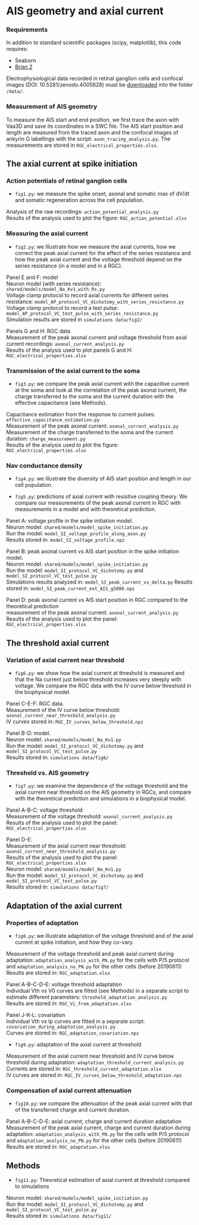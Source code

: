 # AIS geometry and axial current

### Requirements

In addition to standard scientific packages (scipy, matplotlib), this code requires:
* Seaborn
* [Brian 2](http://briansimulator.org)

Electrophysiological data recorded in retinal ganglion cells and confocal images
(DOI: 10.5281/zenodo.4005628) must be
[downloaded](https://zenodo.org/record/4005629#.X0zMTi3pNBw) into the folder
`/data/`.

### Measurement of AIS geometry

To measure the AIS start and end position, we first trace the axon with Vaa3D and save its coordinates in a SWC file. The AIS start position and length are measured from the traced axon and the confocal images of ankyrin G labellings with the script: `axon_tracing_analysis.py`. The measurements are stored in `RGC_electrical_properties.xlsx`.

## The axial current at spike initiation

### Action potentials of retinal ganglion cells

* `fig1.py`: we measure the spike onset, axonal and somatic max of dV/dt and somatic regeneration across the cell population.

Analysis of the raw recordings: `action_potential_analysis.py`\
Results of the analysis used to plot the figure: `RGC_action_potential.xlsx`

### Measuring the axial current

* `fig2.py`: we illustrate how we measure the axial currents, how we correct the peak axial current for the effect of the series resistance and how the peak axial current and the voltage threshold depend on the series resistance (in a model and in a RGC).

Panel E and F: model \
Neuron model (with series resistance): `shared/models/model_Na_Kv1_with_Rs.py`\
Voltage clamp protocol to record axial currents for different series resistance: `model_AP_protocol_VC_dichotomy_with_series_resistance.py`\
Voltage clamp protocol to record a test pulse: `model_AP_protocol_VC_test_pulse_with_series_resistance.py`\
Simulation results are stored in `simulations data/fig2/`

Panels G and H: RGC data\
Measurement of the peak axonal current and voltage threshold from axial current recordings: `axonal_current_analysis.py`\
Results of the analysis used to plot panels G and H: `RGC_electrical_properties.xlsx`

### Transmission of the axial current to the soma

* `fig3.py`: we compare the peak axial current with the capacitive current at the soma and look at the correlation of the peak axonal current, the charge transferred to the soma and the current duration with the effective capacitance (see Methods).

Capacitance estimation from the response to current pulses:  `effective_capacitance_estimation.py`\
Measurement of the peak axonal current: `axonal_current_analysis.py`\
Measurement of the charge transferred to the soma and the current duration: `charge_measurement.py`\
Results of the analysis used to plot the figure: `RGC_electrical_properties.xlsx`

### Nav conductance density

* `fig4.py`: we illustrate the diversity of AIS start position and length in our cell population.

* `fig5.py`: predictions of axial current with resistive coupling theory. We compare our measurements of the peak axonal current in RGC with measurements in a model and with theoretical prediction.

Panel A: voltage profile in the spike initiation model.\
Neuron model: `shared/models/model_spike_initiation.py`\
Run the model: `model_SI_voltage_profile_along_axon.py`\
Results stored in: `model_SI_voltage_profile.npz`

Panel B: peak axonal current vs AIS start position in the spike initiation model.\
Neuron model: `shared/models/model_spike_initiation.py`\
Run the model: `model_SI_protocol_VC_dichotomy.py` and `model_SI_protocol_VC_test_pulse.py`\
Simulations results analyzed in: `model_SI_peak_current_vs_delta.py`
Results stored in: `model_SI_peak_current_ext_AIS_g5000.npz`

Panel D: peak axonal current vs AIS start position in RGC compared to the theoretical prediction\
measurement of the peak axonal current: `axonal_current_analysis.py`\
Results of the analysis used to plot the panel: `RGC_electrical_properties.xlsx`

## The threshold axial current

### Variation of axial current near threshold

* `fig6.py`: we show how the axial current at threshold is measured and that the Na current just below threshold increases very steeply with voltage. We compare the RGC data with the IV curve below threshold in the biophysical model.

Panel C-E-F: RGC data.\
Measurement of the IV curve below threshold: `axonal_current_near_threshold_analysis.py`\
IV curves stored in: `RGC_IV_curves_below_threshold.npz`

Panel B-D: model.\
Neuron model: `shared/models/model_Na_Kv1.py`\
Run the model: `model_SI_protocol_VC_dichotomy.py` and `model_SI_protocol_VC_test_pulse.py`\
Results stored in: `simulations data/fig6/`

### Threshold vs. AIS geometry

* `fig7.py`: we examine the dependence of the voltage threshold and the axial current near threshold on the AIS geometry in RGCs, and compare with the theoretical prediction and simulations in a biophysical model.

Panel A-B-C: voltage threshold\
Measurement of the voltage threshold: `axonal_current_analysis.py`\
Results of the analysis used to plot the panel: `RGC_electrical_properties.xlsx`

Panel D-E:\
Measurement of the axial current near threshold: `axonal_current_near_threshold_analysis.py`\
Results of the analysis used to plot the panel: `RGC_electrical_properties.xlsx`\
Neuron model: `shared/models/model_Na_Kv1.py`\
Run the model: `model_SI_protocol_VC_dichotomy.py` and `model_SI_protocol_VC_test_pulse.py`\
Results stored in: `simulations data/fig7/`

## Adaptation of the axial current

### Properties of adaptation

* `fig8.py`: we illustrate adaptation of the voltage threshold and of the axial current at spike initiation, and how they co-vary.

Measurement of the voltage threshold and peak axial current during adaptation: `adaptation_analysis_with_PN.py` for the cells with P/5 protocol and `adaptation_analysis_no_PN.py` for the other cells (before 20190611)\
Results are stored in: `RGC_adaptation.xlsx`

Panel A-B-C-D-E: voltage threshold adaptation\
Individual Vth vs V0 curves are fitted (see Methods) in a separate script to estimate different parameters: `threshold_adaptation_analysis.py`\
Results are stored in: `RGC_Vi_from_adaptation.xlsx`

Panel J-K-L: covariation\
Individual Vth vs Ip curves are fitted in a separate script: `covariation_during_adaptation_analysis.py`\
Curves are stored in: `RGC_adaptation_covariation.npz`

* `fig9.py`: adaptation of the axial current at threshold

Measurement of the axial current near threshold and IV curve below threshold during adaptation: `adaptation_threshold_current_analysis.py`\
Currents are stored in: `RGC_threshold_current_adaptation.xlsx`\
IV curves are stored in: `RGC_IV_curves_below_threshold_adaptation.npz`

### Compensation of axial current attenuation

* `fig10.py`: we compare the attenuation of the peak axial current with that of the transferred charge and current duration.

Panel A-B-C-D-E: axial current, charge and current duration adaptation \
Measurement of the peak axial current, charge and current duration during adaptation: `adaptation_analysis_with_PN.py` for the cells with P/5 protocol and `adaptation_analysis_no_PN.py` for the other cells (before 20190611)\
Results are stored in: `RGC_adaptation.xlsx`

## Methods

* `fig11.py`: Theoretical estimation of axial current at threshold compared to simulations

Neuron model: `shared/models/model_spike_initiation.py`\
Run the model: `model_SI_protocol_VC_dichotomy.py` and `model_SI_protocol_VC_test_pulse.py`\
Results stored in: `simulations data/fig11/`


